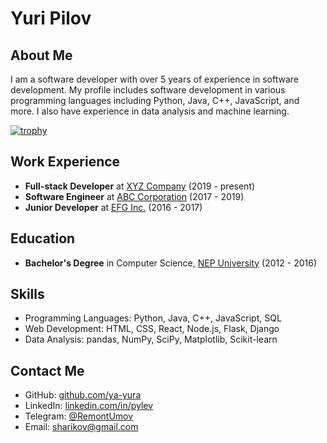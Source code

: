 # Yuri Pilov

## About Me

I am a software developer with over 5 years of experience in software development. My profile includes software development in various programming languages including Python, Java, C++, JavaScript, and more. I also have experience in data analysis and machine learning.

[![trophy](https://github-profile-trophy.vercel.app/?username=ya-yura)](https://github.com/ryo-ma/github-profile-trophy)

## Work Experience

- **Full-stack Developer** at [XYZ Company](https://example.com/) (2019 - present)
- **Software Engineer** at [ABC Corporation](https://example.com/) (2017 - 2019)
- **Junior Developer** at [EFG Inc.](https://example.com/) (2016 - 2017)

## Education

- **Bachelor's Degree** in Computer Science, [NEP University](https://example.com/) (2012 - 2016)

## Skills

- Programming Languages: Python, Java, C++, JavaScript, SQL
- Web Development: HTML, CSS, React, Node.js, Flask, Django
- Data Analysis: pandas, NumPy, SciPy, Matplotlib, Scikit-learn

## Contact Me

- GitHub: [github.com/ya-yura](https://github.com/ya-yura)
- LinkedIn: [linkedin.com/in/pylev](https://www.linkedin.com/in/pylev/)
- Telegram: [@RemontUmov](https://t.me/RemontUmov)
- Email: [sharikov@gmail.com](mailto:sharikov@gmail.com)
